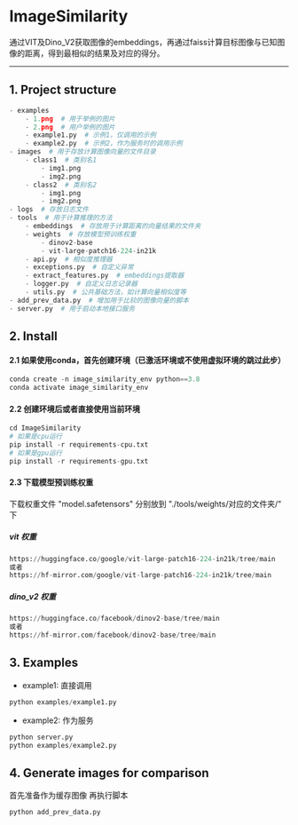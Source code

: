 # ImageSimilarity
通过VIT及Dino_V2获取图像的embeddings，再通过faiss计算目标图像与已知图像的距离，得到最相似的结果及对应的得分。

-------------------------
## 1. Project structure
```python
- examples
    - 1.png  # 用于举例的图片
    - 2.png  # 用户举例的图片
    - example1.py  # 示例1，仅调用的示例
    - example2.py  # 示例2，作为服务时的调用示例
- images  # 用于存放计算图像向量的文件目录
    - class1  # 类别名1
        - img1.png
        - img2.png
    - class2  # 类别名2
        - img1.png
        - img2.png
- logs  # 存放日志文件
- tools  # 用于计算推理的方法
    - embeddings  # 存放用于计算距离的向量结果的文件夹
    - weights  # 存放模型预训练权重
        - dinov2-base
        - vit-large-patch16-224-in21k
    - api.py  # 相似度推理器
    - exceptions.py  # 自定义异常
    - extract_features.py  # embeddings提取器
    - logger.py  # 自定义日志记录器
    - utils.py  # 公共基础方法，如计算向量相似度等
- add_prev_data.py  # 增加用于比较的图像向量的脚本
- server.py  # 用于启动本地接口服务
```

## 2. Install

#### 2.1 如果使用conda，首先创建环境（已激活环境或不使用虚拟环境的跳过此步）
```python
conda create -n image_similarity_env python==3.8
conda activate image_similarity_env
```

#### 2.2 创建环境后或者直接使用当前环境
```python
cd ImageSimilarity
# 如果是cpu运行
pip install -r requirements-cpu.txt
# 如果是gpu运行
pip install -r requirements-gpu.txt
```

#### 2.3 下载模型预训练权重
下载权重文件 "model.safetensors" 分别放到 "./tools/weights/对应的文件夹/" 下
##### vit 权重
```python
https://huggingface.co/google/vit-large-patch16-224-in21k/tree/main
或者
https://hf-mirror.com/google/vit-large-patch16-224-in21k/tree/main
```

##### dino_v2 权重
```python
https://huggingface.co/facebook/dinov2-base/tree/main
或者
https://hf-mirror.com/facebook/dinov2-base/tree/main
```

## 3. Examples
- example1: 直接调用
```python
python examples/example1.py
```

- example2: 作为服务
```python
python server.py
python examples/example2.py
```

## 4. Generate images for comparison
首先准备作为缓存图像
再执行脚本
```python
python add_prev_data.py
```